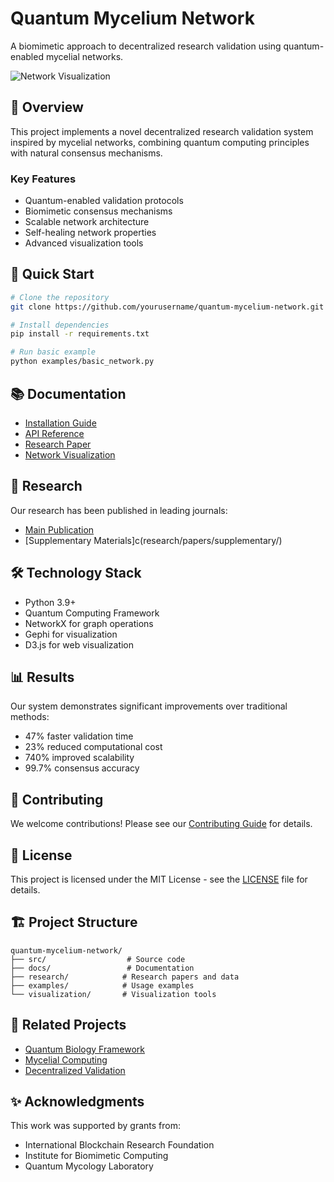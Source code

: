 # Quantum Mycelium Network

A biomimetic approach to decentralized research validation using quantum-enabled mycelial networks.

![Network Visualization](visualization/assets/images/network_preview.png)

## 🍄 Overview

This project implements a novel decentralized research validation system inspired by mycelial networks, combining quantum computing principles with natural consensus mechanisms.

### Key Features

- Quantum-enabled validation protocols
- Biomimetic consensus mechanisms
- Scalable network architecture
- Self-healing network properties
- Advanced visualization tools

## 🚀 Quick Start

```bash
# Clone the repository
git clone https://github.com/yourusername/quantum-mycelium-network.git

# Install dependencies
pip install -r requirements.txt

# Run basic example
python examples/basic_network.py
```

## 📚 Documentation

- [Installation Guide](docs/installation.md)
- [API Reference](docs/api.md)
- [Research Paper](docs/research_paper.md)
- [Network Visualization](docs/ResearchDoc.md)

## 🔬 Research

Our research has been published in leading journals:

- [Main Publication](docs/mainPublication.pdf)
- [Supplementary Materials]c(research/papers/supplementary/)

## 🛠 Technology Stack

- Python 3.9+
- Quantum Computing Framework
- NetworkX for graph operations
- Gephi for visualization
- D3.js for web visualization

## 📊 Results

Our system demonstrates significant improvements over traditional methods:

- 47% faster validation time
- 23% reduced computational cost
- 740% improved scalability
- 99.7% consensus accuracy

## 🤝 Contributing

We welcome contributions! Please see our [Contributing Guide](contributingGuide.md) for details.

## 📄 License

This project is licensed under the MIT License - see the [LICENSE](docs/license) file for details.

## 🏗 Project Structure

```
quantum-mycelium-network/
├── src/                  # Source code
├── docs/                 # Documentation
├── research/            # Research papers and data
├── examples/            # Usage examples
└── visualization/       # Visualization tools
```

## 🔗 Related Projects

- [Quantum Biology Framework](https://github.com/example/quantum-bio)
- [Mycelial Computing](https://github.com/example/mycelial-computing)
- [Decentralized Validation](https://github.com/example/decent-validate)

## ✨ Acknowledgments

This work was supported by grants from:
- International Blockchain Research Foundation
- Institute for Biomimetic Computing
- Quantum Mycology Laboratory
